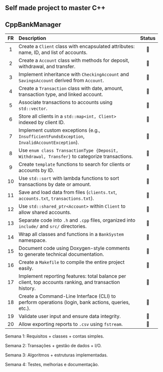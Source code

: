 ## Self made project to master C++


## CppBankManager

| **FR** | **Description**                                                                                        | **Status** |
| :----: | :----------------------------------------------------------------------------------------------------- | :--------: |
|    1   | Create a `Client` class with encapsulated attributes: name, ID, and list of accounts.                  |     🔲     |
|    2   | Create a `Account` class with methods for deposit, withdrawal, and transfer.                           |     🔲     |
|    3   | Implement inheritance with `CheckingAccount` and `SavingsAccount` derived from `Account`.              |     🔲     |
|    4   | Create a `Transaction` class with date, amount, transaction type, and linked account.                  |     🔲     |
|    5   | Associate transactions to accounts using `std::vector`.                                                |     🔲     |
|    6   | Store all clients in a `std::map<int, Client>` indexed by client ID.                                   |     🔲     |
|    7   | Implement custom exceptions (e.g., `InsufficientFundsException`, `InvalidAccountException`).           |     🔲     |
|    8   | Use `enum class TransactionType {Deposit, Withdrawal, Transfer}` to categorize transactions.           |     🔲     |
|    9   | Create `template` functions to search for clients or accounts by ID.                                   |     🔲     |
|   10   | Use `std::sort` with lambda functions to sort transactions by date or amount.                          |     🔲     |
|   11   | Save and load data from files (`clients.txt`, `accounts.txt`, `transactions.txt`).                     |     🔲     |
|   12   | Use `std::shared_ptr<Account>` within `Client` to allow shared accounts.                               |     🔲     |
|   13   | Separate code into `.h` and `.cpp` files, organized into `include/` and `src/` directories.            |     🔲     |
|   14   | Wrap all classes and functions in a `BankSystem` namespace.                                            |     🔲     |
|   15   | Document code using Doxygen-style comments to generate technical documentation.                        |     🔲     |
|   16   | Create a `Makefile` to compile the entire project easily.                                              |     🔲     |
|   17   | Implement reporting features: total balance per client, top accounts ranking, and transaction history. |     🔲     |
|   18   | Create a Command-Line Interface (CLI) to perform operations (login, bank actions, queries, etc.).      |     🔲     |
|   19   | Validate user input and ensure data integrity.                                                         |     🔲     |
|   20   | Allow exporting reports to `.csv` using `fstream`.                                                     |     🔲     |




Semana 1: Requisitos + classes + contas simples.

Semana 2: Transações + gestão de dados + I/O.

Semana 3: Algoritmos + estruturas implementadas.

Semana 4: Testes, melhorias e documentação.

